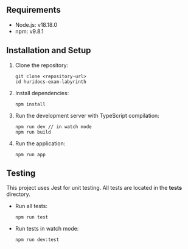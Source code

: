 ## Requirements

-   Node.js: v18.18.0
-   npm: v9.8.1

## Installation and Setup

1.  Clone the repository:

    ```
    git clone <repository-url>
    cd huridocs-exam-labyrinth
    ```

2.  Install dependencies:

    ```
    npm install
    ```

3.  Run the development server with TypeScript compilation:

    ```
    npm run dev // in watch mode
    npm run build
    ```

4.  Run the application:

    ```
    npm run app
    ```

## Testing

This project uses Jest for unit testing. All tests are located in the **tests** directory.

-   Run all tests:

    ```
    npm run test
    ```

-   Run tests in watch mode:

    ```
    npm run dev:test
    ```
